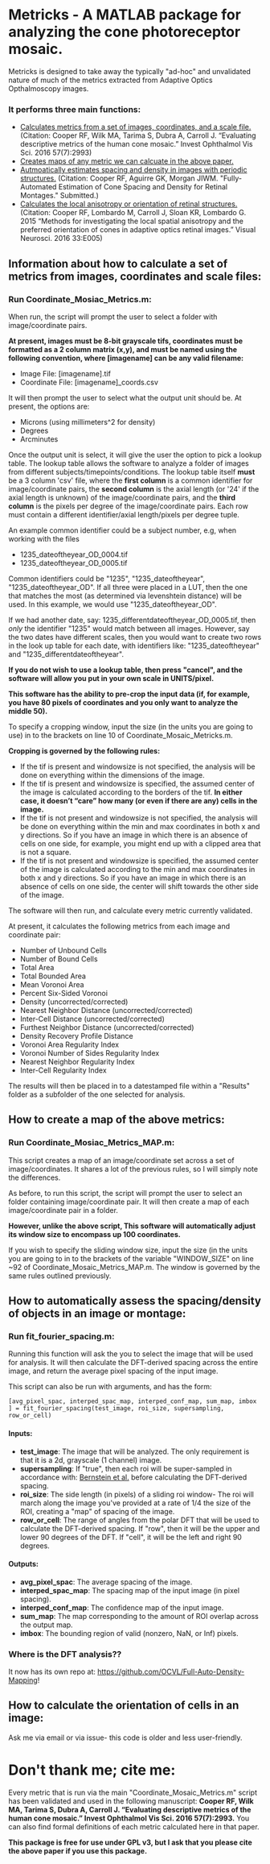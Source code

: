 # Metricks - A MATLAB package for analyzing the cone photoreceptor mosaic.

Metricks is designed to take away the typically "ad-hoc" and unvalidated nature of much of the metrics extracted from Adaptive Optics Opthalmoscopy images.

### It performs three main functions:
* [Calculates metrics from a set of images, coordinates, and a scale file.](#Metrics) (Citation: Cooper RF, Wilk MA, Tarima S, Dubra A, Carroll J. “Evaluating descriptive metrics of the human cone mosaic.” Invest Ophthalmol Vis Sci. 2016 57(7):2993)
* [Creates maps of any metric we can calcuate in the above paper.](#MetricsMap)
* [Autmoatically estimates spacing and density in images with periodic structures.](#DFTMetrics) (Citation: Cooper RF, Aguirre GK, Morgan JIWM. "Fully-Automated Estimation of Cone Spacing and Density for Retinal Montages." Submitted.)
* [Calculates the local anisotropy or orientation of retinal structures.](#Orientation) (Citation: Cooper RF, Lombardo M, Carroll J, Sloan KR, Lombardo G. 2015 “Methods for investigating the local spatial anisotropy and the preferred orientation of cones in adaptive optics retinal images.” Visual Neurosci. 2016 33:E005)

## Information about how to calculate a set of metrics from images, coordinates and scale files: <a name="Metrics"></a>

### Run Coordinate_Mosiac_Metrics.m:

When run, the script will prompt the user to select a folder with image/coordinate pairs.

**At present, images must be 8-bit grayscale tifs, coordinates must be formatted as a 2 column matrix (x,y), and must be named using the following convention, where [imagename] can be any valid filename:**
* Image File: [imagename].tif
* Coordinate File: [imagename]\_coords.csv

It will then prompt the user to select what the output unit should be. At present, the options are:
* Microns (using millimeters^2 for density)
* Degrees
* Arcminutes

Once the output unit is select, it will give the user the option to pick a lookup table. The lookup table allows the software to analyze a folder of images from different subjects/timepoints/conditions. The lookup table itself **must** be a 3 column 'csv' file, where the **first column** is a common identifier for image/coordinate pairs, the **second column** is the axial length (or '24' if the axial length is unknown) of the image/coordinate pairs, and the **third column** is the pixels per degree of the image/coordinate pairs. Each row must contain a different identifier/axial length/pixels per degree tuple.

An example common identifier could be a subject number, e.g, when working with the files
- 1235_dateoftheyear_OD_0004.tif
- 1235_dateoftheyear_OD_0005.tif

Common identifiers could be "1235", "1235_dateoftheyear", "1235_dateoftheyear_OD". If all three were placed in a LUT, then the one that matches the most (as determined via levenshtein distance) will be used. In this example, we would use "1235_dateoftheyear_OD".

If we had another date, say: 1235_differentdateoftheyear_OD_0005.tif, then _only_ the identifier "1235" would match between all images. However, say the two dates have different scales, then you would want to create two rows in the look up table for each date, with identifiers like: "1235_dateoftheyear" and "1235_differentdateoftheyear".

**If you do not wish to use a lookup table, then press "cancel", and the software will allow you put in your own scale in UNITS/pixel.**

**This software has the ability to pre-crop the input data (if, for example, you have 80 pixels of coordinates and you only want to analyze the middle 50).**

To specify a cropping window, input the size (in the units you are going to use) in to the brackets on line 10 of Coordinate_Mosaic_Metricks.m.

**Cropping is governed by the following rules:**

- If the tif is present and windowsize is not specified, the analysis will be done on everything within the dimensions of the image.
- If the tif is present and windowsize is specified, the assumed center of the image is calculated according to the borders of the tif. **In either case, it doesn’t “care” how many (or even if there are any) cells in the image.**
- If the tif is not present and windowsize is not specified, the analysis will be done on everything within the min and max coordinates in both x and y directions. So if you have an image in which there is an absence of cells on one side, for example, you might end up with a clipped area that is not a square.
- If the tif is not present and windowsize is specified, the assumed center of the image is calculated according to the min and max coordinates in both x and y directions. So if you have an image in which there is an absence of cells on one side, the center will shift towards the other side of the image.

The software will then run, and calculate every metric currently validated.

At present, it calculates the following metrics from each image and coordinate pair:

- Number of Unbound Cells
- Number of Bound Cells
- Total Area
- Total Bounded Area
- Mean Voronoi Area
- Percent Six-Sided Voronoi
- Density (uncorrected/corrected)
- Nearest Neighbor Distance (uncorrected/corrected)
- Inter-Cell Distance (uncorrected/corrected)
- Furthest Neighbor Distance (uncorrected/corrected)
- Density Recovery Profile Distance
- Voronoi Area Regularity Index
- Voronoi Number of Sides Regularity Index
- Nearest Neighbor Regularity Index
- Inter-Cell Regularity Index

The results will then be placed in to a datestamped file within a "Results" folder as a subfolder of the one selected for analysis.

## How to create a map of the above metrics: <a name="MetricsMap"></a>

### Run Coordinate_Mosiac_Metrics_MAP.m:

This script creates a map of an image/coordinate set across a set of image/coordinates. It shares a lot of the previous rules, so I will simply note the differences.

As before, to run this script, the script will prompt the user to select an folder containing image/coordinate pair. It will then create a map of each image/coordinate pair in a folder.

**However, unlike the above script, This software will automatically adjust its window size to encompass up 100 coordinates.**

If you wish to specify the sliding window size, input the size (in the units you are going to in to the brackets of the variable "WINDOW_SIZE" on line ~92 of Coordinate_Mosaic_Metrics_MAP.m. The window is governed by the same rules outlined previously.

## How to automatically assess the spacing/density of objects in an image or montage: <a name="DFTMetrics"></a>

### Run fit_fourier_spacing.m:

Running this function will ask the you to select the image that will be used for analysis. It will then calculate the DFT-derived spacing across the entire image, and return the average pixel spacing of the input image.

This script can also be run with arguments, and has the form:

`[avg_pixel_spac, interped_spac_map, interped_conf_map, sum_map, imbox ] = fit_fourier_spacing(test_image, roi_size, supersampling, row_or_cell)`

#### Inputs:

- **test_image**: The image that will be analyzed. The only requirement is that it is a 2d, grayscale (1 channel) image.
- **supersampling**: If "true", then each roi will be super-sampled in accordance with: [Bernstein et al.](https://arxiv.org/pdf/1401.2636.pdf) before calculating the DFT-derived spacing.
- **roi_size**: The side length (in pixels) of a sliding roi window- The roi will march along the image you've provided at a rate of 1/4 the size of the ROI, creating a "map" of spacing of the image.
- **row_or_cell**: The range of angles from the polar DFT that will be used to calculate the DFT-derived spacing. If "row", then it will be the upper and lower 90 degrees of the DFT. If "cell", it will be the left and right 90 degrees.

#### Outputs:

- **avg_pixel_spac**: The average spacing of the image.
- **interped_spac_map**: The spacing map of the input image (in pixel spacing).
- **interped_conf_map**: The confidence map of the input image.
- **sum_map**: The map corresponding to the amount of ROI overlap across the output map.
- **imbox**: The bounding region of valid (nonzero, NaN, or Inf) pixels.

### Where is the DFT analysis??

It now has its own repo at: https://github.com/OCVL/Full-Auto-Density-Mapping!

## How to calculate the orientation of cells in an image: <a name="Orientation"></a>

Ask me via email or via issue- this code is older and less user-friendly.

# Don't thank me; cite me:
Every metric that is run via the main "Coordinate_Mosaic_Metrics.m" script has been validated and used in the following manuscript: **Cooper RF, Wilk MA, Tarima S, Dubra A, Carroll J. “Evaluating descriptive metrics of the human cone mosaic.” Invest Ophthalmol Vis Sci. 2016 57(7):2993.** You can also find formal definitions of each metric calculated here in that paper.

**This package is free for use under GPL v3, but I ask that you please cite the above paper if you use this package.**

